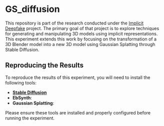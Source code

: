 # GS_diffusion
This repository is part of the research conducted under the [Implicit Deepfake](https://github.com/quereste/implicit-deepfake) project. The primary goal of that project is to explore techniques for generating and manipulating 3D models using implicit representations. This experiment extends this work by focusing on the transformation of a 3D Blender model into a new 3D model using Gaussian Splatting through Stable Diffusion.

## Reproducing the Results

To reproduce the results of this experiment, you will need to install the following tools:

- [**Stable Diffusion**]([https://github.com/quereste/implicit-deepfak](https://github.com/AUTOMATIC1111/stable-diffusion-webui)e)
- **EbSynth**: 
- **Gaussian Splatting**: 

Please ensure these tools are installed and properly configured before running the experiment.
